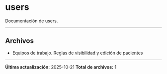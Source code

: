 # users

Documentación de users.

---

## Archivos

- [Equipos de trabajo. Reglas de visibilidad y edición de pacientes](./teamworks.md)

---

**Última actualización:** 2025-10-21
**Total de archivos:** 1
